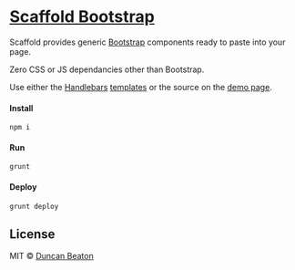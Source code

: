 # [Scaffold Bootstrap](http://dunckr.github.io/bootstrap-scaffold/)

Scaffold provides generic [Bootstrap](http://getbootstrap.com) components ready to paste into your page. 

Zero CSS or JS dependancies other than Bootstrap.

Use either the [Handlebars](http://handlebarsjs.com/) [templates](https://github.com/dunckr/bootstrap-scaffold/tree/master/templates/partials) or the source on the [demo page](http://dunckr.github.io/bootstrap-scaffold/).

#### Install

`npm i`

#### Run

`grunt `

#### Deploy

`grunt deploy`

## License

MIT © [Duncan Beaton](http://dunckr.com)
